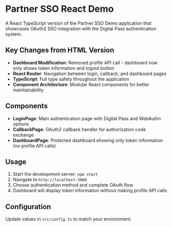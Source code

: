 # Partner SSO React Demo

A React TypeScript version of the Partner SSO Demo application that showcases OAuth2 SSO integration with the Digital Pass authentication system.

## Key Changes from HTML Version

- **Dashboard Modification**: Removed profile API call - dashboard now only shows token information and logout button
- **React Router**: Navigation between login, callback, and dashboard pages
- **TypeScript**: Full type safety throughout the application
- **Component Architecture**: Modular React components for better maintainability

## Components

- **LoginPage**: Main authentication page with Digital Pass and WebAuthn options
- **CallbackPage**: OAuth2 callback handler for authorization code exchange
- **DashboardPage**: Protected dashboard showing only token information (no profile API calls)

## Usage

1. Start the development server: `npm start`
2. Navigate to `http://localhost:3000`
3. Choose authentication method and complete OAuth flow
4. Dashboard will display token information without making profile API calls

## Configuration

Update values in `src/config.ts` to match your environment.